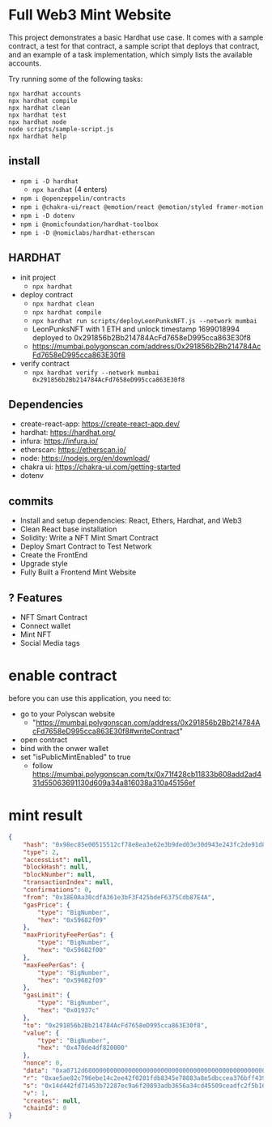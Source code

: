 # Full Web3 Mint Website 

This project demonstrates a basic Hardhat use case. It comes with a sample contract, a test for that contract, a sample script that deploys that contract, and an example of a task implementation, which simply lists the available accounts.

Try running some of the following tasks:

```shell
npx hardhat accounts
npx hardhat compile
npx hardhat clean
npx hardhat test
npx hardhat node
node scripts/sample-script.js
npx hardhat help
```

## install
- `npm i -D hardhat`
    - `npx hardhat` (4 enters)
- `npm i @openzeppelin/contracts`
- `npm i @chakra-ui/react @emotion/react @emotion/styled framer-motion`
- `npm i -D dotenv`
- `npm i @nomicfoundation/hardhat-toolbox`
- `npm i -D @nomiclabs/hardhat-etherscan`

## HARDHAT
- init project
    - `npx hardhat`
- deploy contract
    - `npx hardhat clean`
    - `npx hardhat compile`
    - `npx hardhat run scripts/deployLeonPunksNFT.js --network mumbai`
    - LeonPunksNFT with 1 ETH and unlock timestamp 1699018994 deployed to 0x291856b2Bb214784AcFd7658eD995cca863E30f8
    - https://mumbai.polygonscan.com/address/0x291856b2Bb214784AcFd7658eD995cca863E30f8
- verify contract
    - `npx hardhat verify --network mumbai 0x291856b2Bb214784AcFd7658eD995cca863E30f8`


## Dependencies
- create-react-app: https://create-react-app.dev/ 
- hardhat: https://hardhat.org/ 
- infura: https://infura.io/ 
- etherscan: https://etherscan.io/ 
- node: https://nodejs.org/en/download/
- chakra ui: https://chakra-ui.com/getting-started
- dotenv

## commits
- Install and setup dependencies: React, Ethers, Hardhat, and Web3
- Clean React base installation
- Solidity: Write a NFT Mint Smart Contract
- Deploy Smart Contract to Test Network
- Create the FrontEnd
- Upgrade style
- Fully Built a Frontend Mint Website

## ? Features

- NFT Smart Contract
- Connect wallet
- Mint NFT
- Social Media tags

# enable contract
before you can use this application, you need to:
- go to your Polyscan website 
    - "https://mumbai.polygonscan.com/address/0x291856b2Bb214784AcFd7658eD995cca863E30f8#writeContract"
- open contract
- bind with the onwer wallet
- set "isPublicMintEnabled" to true 
    - follow https://mumbai.polygonscan.com/tx/0x71f428cb11833b608add2ad431d55063691130d609a34a816038a310a45156ef

# mint result
```json
{
    "hash": "0x98ec85e00515512cf78e8ea3e62e3b9ded03e30d943e243fc2de91d8cc7f8945",
    "type": 2,
    "accessList": null,
    "blockHash": null,
    "blockNumber": null,
    "transactionIndex": null,
    "confirmations": 0,
    "from": "0x18E0Aa30cdfA361e3bF3F425bdeF6375Cdb87E4A",
    "gasPrice": {
        "type": "BigNumber",
        "hex": "0x59682f09"
    },
    "maxPriorityFeePerGas": {
        "type": "BigNumber",
        "hex": "0x59682f00"
    },
    "maxFeePerGas": {
        "type": "BigNumber",
        "hex": "0x59682f09"
    },
    "gasLimit": {
        "type": "BigNumber",
        "hex": "0x01937c"
    },
    "to": "0x291856b2Bb214784AcFd7658eD995cca863E30f8",
    "value": {
        "type": "BigNumber",
        "hex": "0x470de4df820000"
    },
    "nonce": 0,
    "data": "0xa0712d680000000000000000000000000000000000000000000000000000000000000001",
    "r": "0xae5ae82c796ebe14c2ee42f0201fdb8345e78883a8e5dbccea376bff4390d4c3",
    "s": "0x14d442fd71453b72287ec9a6f20893adb3656a34cd45509ceadfc2f5b162d6f5",
    "v": 1,
    "creates": null,
    "chainId": 0
}

```